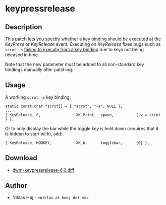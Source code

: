 keypressrelease
===============

Description
-----------
This patch lets you specify whether a key binding should be executed at the
_KeyPress_ or _KeyRelease_ event. Executing on _KeyRelease_ fixes bugs such as
`scrot -s` [failing to execute from a key binding](//lists.suckless.org/dev/1108/9185.html)
due to keys not being released in time.

Note that the new parameter must be added to all non-standard key bindings
manually after patching.

Usage
-----
A working `scrot -s` key binding:

	static const char *scrot[] = { "scrot", "-s", NULL };
	...
	{ KeyRelease, 0,                XK_Print,  spawn,          {.v = scrot } },

Or to only display the bar while the toggle key is held down (requires that it
is hidden to start with), add:

	{ KeyRelease, MODKEY,           XK_b,      togglebar,      {0} },

Download
--------
* [dwm-keypressrelease-6.0.diff](dwm-keypressrelease-6.0.diff)

Author
------
* Niklas Høj - `<niklas at hoej dot me>`
